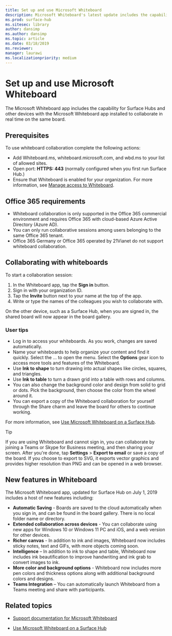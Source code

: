 ```yaml
---
title: Set up and use Microsoft Whiteboard
description: Microsoft Whiteboard's latest update includes the capability for two Surface Hubs to collaborate in real time on the same board.
ms.prod: surface-hub
ms.sitesec: library
author: dansimp
ms.author: dansimp
ms.topic: article
ms.date: 03/18/2019
ms.reviewer: 
manager: laurawi
ms.localizationpriority: medium
---
```


# Set up and use Microsoft Whiteboard

The Microsoft Whiteboard app includes the capability for Surface Hubs and other devices with the Microsoft Whiteboard app installed to collaborate in real time on the same board.

## Prerequisites

To use whiteboard collaboration complete the following actions:

- Add Whiteboard.ms, whiteboard.microsoft.com, and wbd.ms to your list of allowed sites.
- Open port: **HTTPS: 443** (normally configured when you first run Surface Hub.)
- Ensure that Whiteboard is enabled for your organization. For more information, see [Manage access to Whiteboard](/microsoft-365/whiteboard/manage-whiteboard-access-organizations).

## Office 365 requirements

- Whiteboard collaboration is only supported in the Office 365 commercial environment and requires Office 365 with cloud-based Azure Active Directory (Azure AD).
- You can only run collaborative sessions among users belonging to the same Office 365 tenant.
- Office 365 Germany or Office 365 operated by 21Vianet do not support whiteboard collaboration.

## Collaborating with whiteboards

To start a collaboration session:

1. In the Whiteboard app, tap the **Sign in** button.
2. Sign in with your organization ID.
3. Tap the **Invite** button next to your name at the top of the app.
4. Write or type the names of the colleagues you wish to collaborate with.

On the other device, such as a Surface Hub, when you are signed in, the shared board will now appear in the board gallery.

### User tips

- Log in to access your whiteboards. As you work, changes are saved automatically.
- Name your whiteboards to help organize your content and find it quickly. Select the … to open the menu. Select the **Options** gear icon to access more tools and features of the Whiteboard.
- Use **Ink to shape** to turn drawing into actual shapes like circles, squares, and triangles.
- Use **Ink to table** to turn a drawn grid into a table with rows and columns.
- You can also change the background color and design from solid to grid or dots. Pick the background, then choose the color from the wheel around it.
- You can export a copy of the Whiteboard collaboration for yourself through the Share charm and leave the board for others to continue working.

For more information, see [Use Microsoft Whiteboard on a Surface Hub](https://support.office.com/article/use-microsoft-whiteboard-on-a-surface-hub-5c594985-129d-43f9-ace5-7dee96f7621d).

> [!TIP]
>  If you are using Whiteboard and cannot sign in, you can collaborate by joining a Teams or Skype for Business meeting, and then sharing your screen. After you're done, tap **Settings** > **Export to email** or save a copy of the board. If you choose to export to SVG, it exports vector graphics and provides higher resolution than PNG and can be opened in a web browser.

## New features in Whiteboard

The Microsoft Whiteboard app, updated for Surface Hub on July 1, 2019 includes a host of new features including:

- **Automatic Saving** - Boards are saved to the cloud automatically when you sign in, and can be found in the board gallery. There is no local folder name or directory.
- **Extended collaboration across devices** - You can collaborate using new apps for Windows 10 or Windows 11 PC and iOS, and a web version for other devices.
- **Richer canvas** - In addition to ink and images, Whiteboard now includes sticky notes, text and GIFs, with more objects coming soon.
- **Intelligence** – In addition to ink to shape and table, Whiteboard now includes ink beautification to improve handwriting and ink grab to convert images to ink.
- **More color and background options** - Whiteboard now includes more pen colors and thickness options along with additional background colors and designs.
- **Teams Integration** – You can automatically launch Whiteboard from a Teams meeting and share with participants.


## Related topics

- [Support documentation for Microsoft Whiteboard](https://support.office.com/article/Whiteboard-Help-0c0f2aa0-b1bb-491c-b814-fd22de4d7c01)

- [Use Microsoft Whiteboard on a Surface Hub](https://support.office.com/article/use-microsoft-whiteboard-on-a-surface-hub-5c594985-129d-43f9-ace5-7dee96f7621d)
